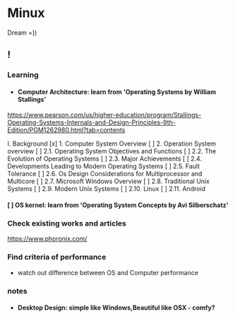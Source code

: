 # Minux
Dream =))
## !

### Learning
* #### Computer Architecture: learn from 'Operating Systems by William Stallings'  
https://www.pearson.com/us/higher-education/program/Stallings-Operating-Systems-Internals-and-Design-Principles-9th-Edition/PGM1262980.html?tab=contents

I. Background
 [x] 1. Computer System Overview
 [ ] 2. Operation System overview
 [ ] 2.1. Operating System Objectives and Functions
 [ ] 2.2. The Evolution of Operating Systems
 [ ] 2.3. Major Achievements
 [ ] 2.4. Developments Leading to Modern Operating Systems
 [ ] 2.5. Fault Tolerance
 [ ] 2.6. Os Design Considerations for Multiprocessor and Multicore
 [ ] 2.7. Microsoft Windows Overview
 [ ] 2.8. Traditional Unix Systems
 [ ] 2.9. Modern Unix Systems
 [ ] 2.10. Linux
 [ ] 2.11. Android

#### [ ] OS kernel: learn from 'Operating System Concepts by Avi Silberschatz'

### Check existing works and articles
https://www.phoronix.com/

### Find criteria of performance
* watch out difference between OS and Computer performance

### notes
* #### Desktop Design: simple like Windows,Beautiful like OSX - comfy?
